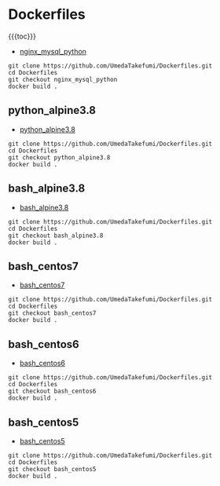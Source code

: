 # Dockerfiles

{{{toc}}}

* [nginx_mysql_python](https://github.com/UmedaTakefumi/Dockerfiles/tree/nginx_mysql_python)

```
git clone https://github.com/UmedaTakefumi/Dockerfiles.git
cd Dockerfiles
git checkout nginx_mysql_python
docker build .
```

## python_alpine3.8

* [python_alpine3.8](https://github.com/UmedaTakefumi/Dockerfiles/tree/python_alpine3.8)

```
git clone https://github.com/UmedaTakefumi/Dockerfiles.git
cd Dockerfiles
git checkout python_alpine3.8
docker build .
```

## bash_alpine3.8

* [bash_alpine3.8](https://github.com/UmedaTakefumi/Dockerfiles/tree/bash_alpine3.8)

```
git clone https://github.com/UmedaTakefumi/Dockerfiles.git
cd Dockerfiles
git checkout bash_alpine3.8
docker build .
```

## bash_centos7

* [bash_centos7](https://github.com/UmedaTakefumi/Dockerfiles/tree/bash_centos7)

```
git clone https://github.com/UmedaTakefumi/Dockerfiles.git
cd Dockerfiles
git checkout bash_centos7
docker build .
```

## bash_centos6

* [bash_centos6](https://github.com/UmedaTakefumi/Dockerfiles/tree/bash_centos6)

```
git clone https://github.com/UmedaTakefumi/Dockerfiles.git
cd Dockerfiles
git checkout bash_centos6
docker build .
```

## bash_centos5

* [bash_centos5](https://github.com/UmedaTakefumi/Dockerfiles/tree/bash_centos5)

```
git clone https://github.com/UmedaTakefumi/Dockerfiles.git
cd Dockerfiles
git checkout bash_centos5
docker build .
```


